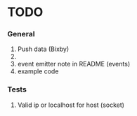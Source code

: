 TODO
====


### General

1. 	Push data (Bixby)
2. 	
3. 	event emitter note in README (events)
4. 	example code



### Tests

1. 	Valid ip or localhost for host (socket)

